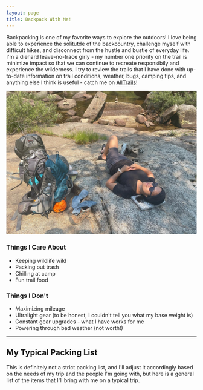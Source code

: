 ```yaml
---
layout: page
title: Backpack With Me!
---
```


<p> Backpacking is one of my favorite ways to explore the outdoors! I love being able to experience the solitutde of the backcountry, challenge myself with difficult hikes, and disconnect from the hustle and bustle of everyday life. I'm a diehard leave-no-trace girly - my number one priority on the trail is minimize impact so that we can continue to recreate responsibily and experience the wilderness. I try to review the trails that I have done with up-to-date information on trail conditions, weather, bugs, camping tips, and anything else I think is useful - catch me on <a href = "https://www.alltrails.com/members/karina-yap-1/reviews" target="_blank">AllTrails</a>!

<div class="row">
     <div class = "4u 12u$(medium)">
    <span class="image fit"><img src="assets/images/backpacking-uyf.jpg"></span>
    </div>
    <div class="4u 12u$(medium)">           
            <h3>Things I Care About</h3>
            <div class="box">
            <ul>
                <li>Keeping wildlife wild</li>
                <li>Packing out trash</li>
                <li>Chilling at camp</li>
                <li>Fun trail food</li>
            </ul>
			</div>                   
    </div>
    <div class="4u 12u$(medium)">
        <h3>Things I Don't</h3>
        <div class="box">
                <ul>
                <li>Maximizing mileage</li>
                <li>Ultralight gear (to be honest, I couldn't tell you what my base weight is)</li>
                <li>Constant gear upgrades - what I have works for me</li>
                <li>Powering through bad weather (not worth!)</li>
             </ul>
        </div>
    </div>
</div>

<hr class="major" />

<h2>My Typical Packing List</h2>
<p>This is definitely not a strict packing list, and I'll adjust it accordingly based on the needs of my trip and the people I'm going with, but here is a general list of the items that I'll bring with me on a typical trip.</p>
